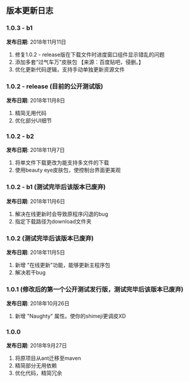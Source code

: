 ## 版本更新日志

### 1.0.3 - b1
**发布日期**: 2018年11月11日

1. 修复1.0.2 - release版在下载文件时进度窗口组件显示错乱的问题
2. 添加多套“过气车万”皮肤包 【来源：百度贴吧，侵删。】
3. 优化更新代码逻辑，支持手动单独更新资源文件

### 1.0.2 - release (目前的公开测试版)
**发布日期**: 2018年11月8日

1. 精简无用代码
2. 优化部分UI细节

### 1.0.2 - b2
**发布日期**: 2018年11月7日

1. 将单文件下载更改为能支持多文件的下载
2. 使用beauty eye皮肤包，使控制台界面更美观

### 1.0.2 - b1 (测试完毕后该版本已废弃)
**发布日期**: 2018年11月6日

1. 解决在线更新时会导致原程序闪退的bug
2. 指定下载路径为download文件夹

### 1.0.2 (测试完毕后该版本已废弃)
**发布日期**: 2018年11月5日

1. 新增 "在线更新"功能，能够更新主程序包
2. 解决若干bug

### 1.0.1 (修改后的第一个公开测试发行版，测试完毕后该版本已废弃)
**发布日期**: 2018年10月26日

1. 新增 "Naughty" 属性。使你的shimeji更调皮XD

### 1.0.0
**发布日期**: 2018年9月27日

1. 将原项目从ant迁移至maven
2. 精简部分无用依赖
3. 优化代码，精简冗余